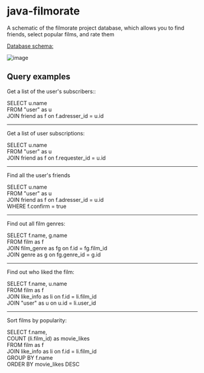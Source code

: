 # java-filmorate

A schematic of the filmorate project database, which allows you to find friends, select popular films, and rate them

[Database schema:](https://dbdiagram.io/d/643d219d6b31947051b777c2)

![image](https://user-images.githubusercontent.com/117895315/232494537-fa823ce6-4221-477d-a22c-b4114aeae17d.png)

## Query examples

Get a list of the user's subscribers::  
  
SELECT u.name  
FROM "user" as u  
JOIN friend as f on f.adresser_id = u.id   
***
Get a list of user subscriptions: 
  
SELECT u.name  
FROM "user" as u  
JOIN friend as f on f.requester_id = u.id    
***
Find all the user's friends
  
SELECT u.name  
FROM "user" as u  
JOIN friend as f on f.adresser_id = u.id   
WHERE f.confirm = true  

***
Find out all film genres:
  
SELECT f.name, g.name  
FROM film as f  
JOIN film_genre as fg on f.id = fg.film_id  
JOIN genre as g on fg.genre_id = g.id  
 ***
 Find out who liked the film:  
 
SELECT f.name, u.name  
FROM film as f  
JOIN like_info as li on f.id = li.film_id  
JOIN "user" as u on u.id = li.user_id  
***
Sort films by popularity:  
  
SELECT f.name,  
COUNT (li.film_id) as movie_likes  
FROM film as f  
JOIN like_info as li on f.id = li.film_id  
GROUP BY f.name  
ORDER BY movie_likes DESC  
